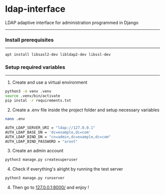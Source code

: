 # ldap-interface
LDAP adaptive interface for administration programmed in Django

----------------------------------

### Install prerequisites
---
``` bash
apt install libsasl2-dev libldap2-dev libssl-dev
```

### Setup required variables
---
1.  Create and use a virtual environment
``` bash
python3 -m venv .venv
source .venv/bin/activate
pip instal -r requirements.txt
```
2.  Create a .env file inside the project folder and setup necessary variables
``` bash
nano .env
```
``` bash
AUTH_LDAP_SERVER_URI = "ldap://127.0.0.1"
AUTH_LDAP_BASE_DN = 'dc=example,dc=com'
AUTH_LDAP_BIND_DN = "cn=admin,dc=example,dc=com"
AUTH_LDAP_BIND_PASSWORD = "aroot"
```
3.  Create an admin account
``` bash
python3 manage.py createsuperuser
```
4.  Check if everything's alright by running the test server
``` bash
python3 manage.py runserver
```
4. Then go to [127.0.0.1:8000/](127.0.1:8000/) and enjoy !
